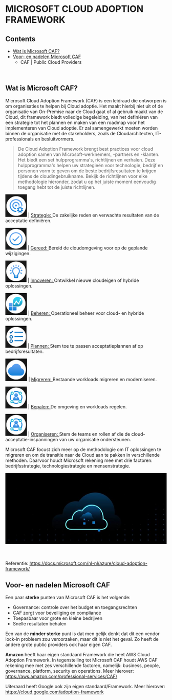 # MICROSOFT CLOUD ADOPTION FRAMEWORK

## Contents
* [Wat is Microsoft CAF?](#microsoftcaf)
* [Voor- en nadelen Microsoft CAF](#voornadelen)
  * CAF | Public Cloud Providers
</br>

## <a id="microsoftcaf"></a>Wat is Microsoft CAF?
Microsoft Cloud Adoption Framework (CAF) is een leidraad die ontworpen is om organisaties te helpen bij Cloud adoptie. Het maakt hierbij niet uit of de organisatie van On-Premise naar de Cloud gaat of al gebruik maakt van de Cloud, dit framework biedt volledige begeleiding, van het definiëren van een strategie tot het plannen en maken van een roadmap voor het implementeren van Cloud adoptie. Er zal samengewerkt moeten worden binnen de organisatie met de stakeholders, zoals de Cloudarchitecten, IT-professionals en besluitvormers.

> De Cloud Adoption Framework brengt best practices voor cloud adoption samen van Microsoft-werknemers, -partners en -klanten. Het biedt een set hulpprogramma's, richtlijnen en verhalen. Deze hulpprogramma's helpen uw strategieën voor technologie, bedrijf en personen vorm te geven om de beste bedrijfsresultaten te krijgen tijdens de cloudingebruikname. Bekijk de richtlijnen voor elke methodologie hieronder, zodat u op het juiste moment eenvoudig toegang hebt tot de juiste richtlijnen.

![Strategie](.//pix/strategie.png) | [Strategie: ](https://docs.microsoft.com/nl-nl/azure/cloud-adoption-framework/strategy/)De zakelijke reden en verwachte resultaten van de acceptatie definiëren.

![Gereed](.//pix/gereed.png) | [Gereed: ](https://docs.microsoft.com/nl-nl/azure/cloud-adoption-framework/ready/)Bereid de cloudomgeving voor op de geplande wijzigingen.

![Innoveren](.//pix/innoveren.png) | [Innoveren: ](https://docs.microsoft.com/nl-nl/azure/cloud-adoption-framework/innovate/)Ontwikkel nieuwe cloudeigen of hybride oplossingen.

![Beheren](.//pix/beheren.png) | [Beheren: ](https://docs.microsoft.com/nl-nl/azure/cloud-adoption-framework/manage/)Operationeel beheer voor cloud- en hybride oplossingen.

![Plannen](.//pix/plannen.png) | [Plannen: ](https://docs.microsoft.com/nl-nl/azure/cloud-adoption-framework/plan/)Stem toe te passen acceptatieplannen af op bedrijfsresultaten.

![Migreren](.//pix/migreren.png) | [Migreren: ](https://docs.microsoft.com/nl-nl/azure/cloud-adoption-framework/migrate/)Bestaande workloads migreren en moderniseren.

![Bepalen](.//pix/bepalen.png) | [Bepalen: ](https://docs.microsoft.com/nl-nl/azure/cloud-adoption-framework/govern/)De omgeving en workloads regelen.

![Organiseren](.//pix/bepalen.png) | [Organiseren: ](https://docs.microsoft.com/nl-nl/azure/cloud-adoption-framework/organize/)Stem de teams en rollen af die de cloud-acceptatie-inspanningen van uw organisatie ondersteunen.

Microsoft CAF focust zich meer op de methodologie om IT oplossingen te migreren en om de transitie naar de Cloud aan te pakken in verschillende methoden. Daarvoor houdt Microsoft rekening mee met drie factoren: bedrijfsstrategie, technologiestrategie en mensenstrategie.</br>

<div align="center">
  <a href="https://www.microsoft.com/en-us/videoplayer/embed/RE4tyzr"><img src=".//pix/caf.JPG" alt="Microsoft CAF"></a>
</div>
</br></br>

Referentie: https://docs.microsoft.com/nl-nl/azure/cloud-adoption-framework/

## <a id="voornadelen"></a>Voor- en nadelen Microsoft CAF

Een paar **sterke** punten van Microsoft CAF is het volgende:
* Governance: controle over het budget en toegangsrechten
* CAF zorgt voor beveiliging en compliance
* Toepasbaar voor grote en kleine bedrijven
* Snelle resultaten behalen

Een van de **minder sterke** punt is dat men gelijk denkt dat dit een vendor lock-in probleem zou veroorzaken, maar dit is niet het geval. Zo heeft de andere grote public providers ook haar eigen CAF.

**Amazon** heeft haar eigen standaard Framework die heet AWS Cloud Adoption Framework. In tegenstelling tot Microsoft CAF houdt AWS CAF rekening mee met zes verschillende factoren, namelijk: business, people, governance, platform, security en operations. Meer hierover: https://aws.amazon.com/professional-services/CAF/

Uiteraard heeft Google ook zijn eigen standaard/Framework. Meer hierover: https://cloud.google.com/adoption-framework
